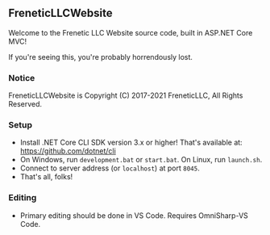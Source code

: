 FreneticLLCWebsite
------------------

Welcome to the Frenetic LLC Website source code, built in ASP.NET Core MVC!

If you're seeing this, you're probably horrendously lost.

### Notice

FreneticLLCWebsite is Copyright (C) 2017-2021 FreneticLLC, All Rights Reserved.

### Setup

- Install .NET Core CLI SDK version 3.x or higher! That's available at: https://github.com/dotnet/cli
- On Windows, run `development.bat` or `start.bat`. On Linux, run `launch.sh`.
- Connect to server address (or `localhost`) at port `8045`.
- That's all, folks!

### Editing

- Primary editing should be done in VS Code. Requires OmniSharp-VS Code.

